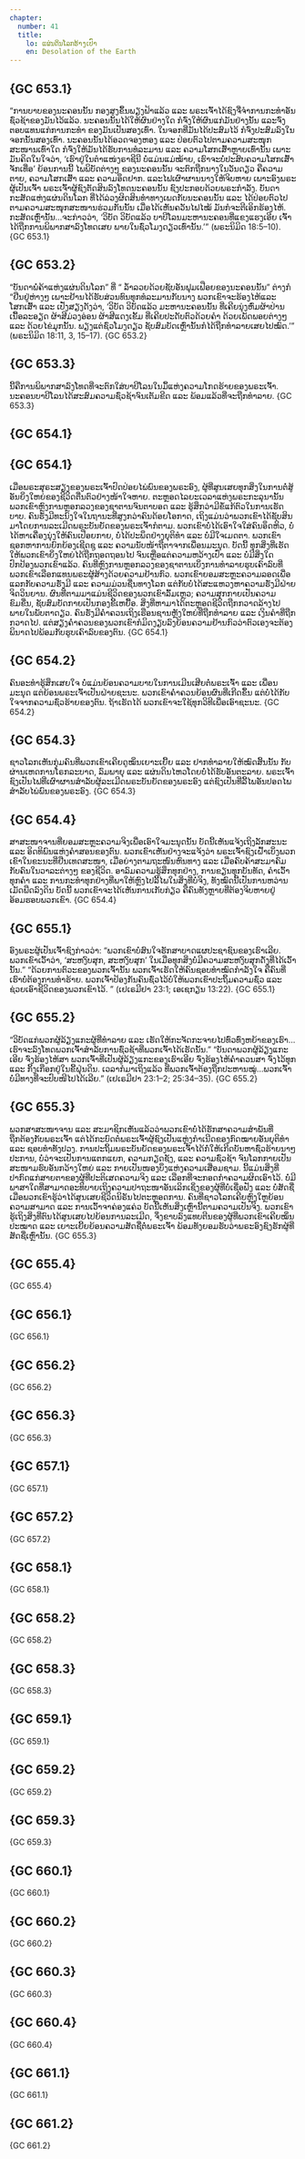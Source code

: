 ```yaml
---
chapter:
  number: 41
  title:
    lo: ແຜ່ນດິນໂລກຮ້າງເປົ່າ
    en: Desolation of the Earth
---
```


## {GC 653.1}

“ການບາບຂອງນະຄອນນັ້ນ ກອງສູງຂຶ້ນພຽງຟ້າແລ້ວ ແລະ ພຣະເຈົ້າໄດ້ຊົງຈື່ຈຳການກະທຳອັນຊົ່ວຊ້າຂອງມັນໄວ້ແລ້ວ. ນະຄອນນັ້ນໄດ້ໃຫ້ຜົນຢ່າງໃດ ກໍຈົ່ງໃຫ້ຜົນແກ່ມັນຢ່າງນັ້ນ ແລະຈົ່ງຕອບແທນແກ່ການກະທຳ ຂອງມັນເປັນສອງເທົ່າ. ໃນຈອກທີ່ມັນໄດ້ປະສົມໄວ້ ກໍຈົ່ງປະສົມລົງໃນຈອກນັ້ນສອງເທົ່າ. ນະຄອນນັ້ນໄດ້ອວດຈອງຫອງ ແລະ ປ່ອຍຕົວໄປຕາມຄວາມສະໜຸກສະໜານເທົ່າໃດ ກໍຈົ່ງໃຫ້ມັນໄດ້ຮັບການທໍລະມານ ແລະ ຄວາມໂສກເສົ້າຫຼາຍເທົ່ານັ້ນ ເພາະມັນຄິດໃນໃຈວ່າ, ‘ເຮົາຢູ່ໃນຕຳແໜ່ງຣາຊີນີ ບໍ່ແມ່ນແມ່ໝ້າຍ, ເຮົາຈະບໍ່ປະສົບຄວາມໂສກເສົ້າຈັກເທື່ອ’ ຍ້ອນການນີ້ ໄພພິບັດຕ່າງໆ ຂອງນະຄອນນັ້ນ ຈະຕົກຖືກນາງໃນວັນດຽວ ຄືຄວາມຕາຍ, ຄວາມໂສກເສົ້າ ແລະ ຄວາມອຶດຢາກ. ແລະໄຟເຜົາຜານນາງໃຫ້ຈິບຫາຍ ເພາະອົງພຣະຜູ້ເປັນເຈົ້າ ພຣະເຈົ້າຜູ້ຊົງຕັດສິນລົງໂທດນະຄອນນັ້ນ ຊົງປະກອບດ້ວຍພຣະກຳລັງ. ບັນດາກະສັດແຫ່ງແຜ່ນດິນໂລກ ທີ່ໄດ້ລ່ວງຜິດສິນທຳທາງເພດກັບນະຄອນນັ້ນ ແລະ ໄດ້ປ່ອຍຕົວໄປຕາມຄວາມສະໜຸກສະໜານຮ່ວມກັນນັ້ນ ເມື່ອໄດ້ເຫັນຄວັນໄຟໄໝ້ ມັນກໍຈະຕີເອິກຮ້ອງໄຫ້. ກະສັດເຫຼົ່ານັ້ນ…ຈະກ່າວວ່າ, ‘ວິບັດ ວິບັດແລ້ວ ບາບີໂລນມະຫານະຄອນທີ່ແຂງແຮງເອີຍ ເຈົ້າໄດ້ຖືກການພິພາກສາລົງໂທດເສຍ ພາຍໃນຊົ່ວໂມງດຽວເທົ່ານັ້ນ.’” (ພຣະນິມິດ 18:5–10). {GC 653.1}

## {GC 653.2}
“ບັນດາພໍ່ຄ້າແຫ່ງແຜ່ນດິນໂລກ” ທີ່ “ ລໍ້າລວຍດ້ວຍຊັບອັນຟຸມເຟືອຍຂອງນະຄອນນັ້ນ” ຕ່າງກໍ “ຢືນຢູ່ຫ່າງໆ ເພາະຢ້ານໄດ້ຮັບສ່ວນທົນທຸກທໍລະມານກັບນາງ ພວກເຂົາຈະຮ້ອງໄຫ້ແລະໂສກເສົ້າ ແລະ ເປັ່ງສຽງດັງວ່າ, ‘ວິບັດ ວິບັດແລ້ວ ມະຫານະຄອນນັ້ນ ທີ່ເຄີຍນຸ່ງຫົ່ມຜ້າປ່ານເນື້ອລະອຽດ ຜ້າສີມ່ວງອ່ອນ ຜ້າສີແດງເຂັ້ມ ທີ່ເຄີຍປະດັບຕົວດ້ວຍຄຳ ດ້ວຍເພັດພອຍຕ່າງໆ ແລະ ດ້ວຍໄຂ່ມຸກນັ້ນ. ພຽງແຕ່ຊົ່ວໂມງດຽວ ຊັບສົມບັດເຫຼົ່ານັ້ນກໍໄດ້ຖືກທຳລາຍເສຍໄປໝົດ.’” (ພຣະນິມິດ 18:11, 3, 15–17). {GC 653.2}

## {GC 653.3}

ນີ້ຄືການພິພາກສາລົງໂທດທີ່ຈະຕົກໃສ່ບາບີໂລນໃນມຶ້ແຫ່ງຄວາມໂກດຮ້າຍຂອງພຣະເຈົ້າ. ນະຄອນບາບີໂລນໄດ້ສະສົມຄວາມຊົ່ວຊ້າຈົນເຕັມຂີດ ແລະ ພ້ອມແລ້ວທີ່ຈະຖືກທຳລາຍ. {GC 653.3}

## {GC 654.1}

## {GC 654.1}

ເມື່ອພຣະສຸຣະສຽງຂອງພຣະເຈົ້າປົດປ່ອຍໄພ່ພົນຂອງພຣະອົງ, ຜູ້ທີ່ສູນເສຍທຸກສິ່ງໃນການຕໍ່ສູ້ອັນຍິ່ງໃຫຍ່ຂອງຊີວິດຕື່ນຕົວຢ່າງໜ້າໃຈຫາຍ. ຕະຫຼອດໄລຍະເວລາແຫ່ງພຣະກະລຸນານັ້ນ ພວກເຂົາຫຼົງການຫຼອກລວງຂອງຊາຕານຈົນຕາບອດ ແລະ ຮູ້ສຶກວ່າມີຂໍ້ແກ້ຕົວໃນການເຮັດບາບ. ຄົນຮັ່ງມີທະນົງໃຈໃນຖານະທີ່ສູງກວ່າຄົນດ້ອຍໂອກາດ, ເຖິງແມ່ນວ່າພວກເຂົາໄດ້ຊັບສິນມາໂດຍການລະເມີດພຣະບັນຍັດຂອງພຣະເຈົ້າກໍຕາມ. ພວກເຂົາບໍ່ໄດ້ເອົາໃຈໃສ່ຄົນອຶດຫິວ, ບໍ່ໄດ້ຫາເຄື່ອງນຸ່ງໃຫ້ຄົນເປືອຍກາຍ, ບໍ່ໄດ້ປະພຶດຢ່າງຍຸຕິທຳ ແລະ ບໍ່ມີໃຈເມດຕາ. ພວກເຂົາຊອກຫາການຍົກຍ້ອງເຊີດຊູ ແລະ ຄວາມນັບໜ້າຖືຕາຈາກເພື່ອນມະນຸດ. ບັດນີ້ ທຸກສິ່ງທີ່ເຮັດໃຫ້ພວກເຂົາຍິ່ງໃຫຍ່ໄດ້ຖືກຖອດຖອນໄປ ຈົນເຫຼືອແຕ່ຄວາມຫວ້າງເປົ່າ ແລະ ບໍ່ມີສິ່ງໃດປົກປ້ອງພວກເຂົາແລ້ວ. ຄົນທີ່ຫຼົງການຫຼອກລວງຂອງຊາຕານເບິ່ງການທຳລາຍຮູບເຄົາລົບທີ່ພວກເຂົາເລືອກແທນພຣະຜູ້ສ້າງດ້ວຍຄວາມຢ້ານກົວ. ພວກເຂົາຍອມສະຫຼະຄວາມລອດເພື່ອແລກກັບຄວາມຮັ່ງມີ ແລະ ຄວາມມ່ວນຊື່ນທາງໂລກ ແຕ່ກັບບໍ່ໄດ້ສະແຫວງຫາຄວາມຮັ່ງມີຝ່າຍຈິດວິນຍານ. ຜົນທີ່ຕາມມາແມ່ນຊີວິດຂອງພວກເຂົາລົ້ມເຫຼວ; ຄວາມສຸກກາຍເປັນຄວາມຂົມຂື່ນ, ຊັບສົມບັດກາຍເປັນກອງຂີ້ເຫຍື້ອ. ສິ່ງທີ່ຫາມາໄດ້ຕະຫຼອດຊີວິດຖືກກວາດລ້າງໄປພາຍໃນພັບຕາດຽວ. ຄົນຮັ່ງມີຄ່ຳຄວນເຖິງເຮືອນຊານຫຼັງໃຫຍ່ທີ່ຖືກທຳລາຍ ແລະ ເງິນຄຳທີ່ຖືກກວາດໄປ. ແຕ່ສຽງຄ່ຳຄວນຂອງພວກເຂົາກໍມິດງຽບລົງຍ້ອນຄວາມຢ້ານກົວວ່າຕົວເອງຈະຕ້ອງພິນາດໄປພ້ອມກັບຮູບເຄົາລົບຂອງຕົນ. {GC 654.1}

## {GC 654.2}

ຄົນອະທຳຮູ້ສຶກເສຍໃຈ ບໍ່ແມ່ນຍ້ອນຄວາມບາບໃນການເມີນເສີຍຕໍ່ພຣະເຈົ້າ ແລະ ເພື່ອນມະນຸດ ແຕ່ຍ້ອນພຣະເຈົ້າເປັນຝ່າຍຊະນະ. ພວກເຂົາຄ່ຳຄວນຍ້ອນຜົນທີ່ເກີດຂຶ້ນ ແຕ່ບໍ່ໄດ້ກັບໃຈຈາກຄວາມຊົ່ວຮ້າຍຂອງຕົນ. ຖ້າເຮັດໄດ້ ພວກເຂົາຈະໃຊ້ທຸກວິທີເພື່ອເອົາຊະນະ. {GC 654.2}

## {GC 654.3}

ຊາວໂລກເຫັນກຸ່ມຄົນທີ່ພວກເຂົາເຄີຍດູໝິ່ນເຍາະເຍີ້ຍ ແລະ ຢາກທຳລາຍໃຫ້ໝົດສິ້ນນັ້ນ ກັບຜ່ານເຫດການໂຣກລະບາດ, ລົມພາຍຸ ແລະ ແຜ່ນດິນໄຫວໂດຍບໍ່ໄດ້ຮັບອັນຕະລາຍ. ພຣະເຈົ້າຊົງເປັນໄຟທີ່ເຜົາຜານສຳລັບຜູ້ລະເມີດພຣະບັນຍັດຂອງພຣະອົງ ແຕ່ຊົງເປັນທີ່ລີ້ໄພອັນປອດໄພສຳລັບໄພ່ພົນຂອງພຣະອົງ. {GC 654.3}

## {GC 654.4}

ສາສະໜາຈານທີ່ຍອມສະຫຼະຄວາມຈິງເພື່ອເອົາໃຈມະນຸດນັ້ນ ບັດນີ້ເຫັນແຈ້ງເຖິງລັກສະນະ ແລະ ອິດທິພົນແຫ່ງຄຳສອນຂອງຕົນ. ພວກເຂົາເຫັນຢ່າງຈະແຈ້ງວ່າ ພຣະເຈົ້າຊົງເຝົ້າເບິ່ງພວກເຂົາໃນຂະນະທີ່ຢືນເທດສະໜາ, ເມື່ອຍ່າງຕາມຖະໜົນຫົນທາງ ແລະ ເມື່ອຄົບຄ້າສະມາຄົມກັບຄົນໃນວາລະຕ່າງໆ ຂອງຊີວິດ. ອາລົມຄວາມຮູ້ສຶກທຸກຢ່າງ, ການຂຽນທຸກບັນທັດ, ຄຳເວົ້າທຸກຄຳ ແລະ ການກະທຳທຸກຢ່າງທີ່ພາໃຫ້ຫຼົງໄປລີ້ໄພໃນສິ່ງທີ່ບໍ່ຈິງ, ທັງໝົດນີ້ເປັນການຫວ່ານເມັດພືດລົງດິນ ບັດນີ້ ພວກເຂົາຈະໄດ້ເຫັນການເກັບກ່ຽວ ຄືຄົນທັງຫຼາຍທີ່ຕ້ອງຈິບຫາຍຢູ່ອ້ອມຮອບພວກເຂົາ. {GC 654.4}

## {GC 655.1}

ອົງພຣະຜູ້ເປັນເຈົ້າຊົງກ່າວວ່າ: “ພວກເຂົາບໍ່ສົນໃຈຮັກສາບາດແຜປະຊາຊົນຂອງເຮົາເລີຍ. ພວກເຂົາເວົ້າວ່າ, ‘ສະຫງົບສຸກ, ສະຫງົບສຸກ’ ໃນເມື່ອທຸກສິ່ງບໍ່ມີຄວາມສະຫງົບສຸກດັ່ງທີ່ໄດ້ເວົ້ານັ້ນ.” “ດ້ວຍການຕົວະຂອງພວກເຈົ້ານັ້ນ ພວກເຈົ້າເຮັດໃຫ້ຄົນຊອບທຳໝົດກຳລັງໃຈ ຄືຄົນທີ່ເຮົາບໍ່ຕ້ອງການທຳຮ້າຍ. ພວກເຈົ້າປ້ອງກັນຄົນຊົ່ວໄວ້ບໍ່ໃຫ້ພວກເຂົາປະຖິ້ມຄວາມຊົ່ວ ແລະ ຊ່ວຍເອົາຊີວິດຂອງພວກເຂົາໄວ້. ” (ເຢເຣມີຢາ 23:1; ເອເຊກຽນ 13:22). {GC 655.1}

## {GC 655.2}

“ວິບັດແກ່ພວກຜູ້ລ້ຽງແກະຜູ້ທີ່ທຳລາຍ ແລະ ເຮັດໃຫ້ກະຈັດກະຈາຍໄປທົ່ວທົ່ງຫຍ້າຂອງເຮົາ…ເຮົາຈະລົງໂທດພວກເຈົ້າສຳລັບການຊົ່ວຊ້າທີ່ພວກເຈົ້າໄດ້ເຮັດນັ້ນ.” “ບັນດາພວກຜູ້ລ້ຽງແກະເອີຍ ຈົ່ງຮ້ອງໄຫ້ສາ ພວກເຈົ້າທີ່ເປັນຜູ້ລ້ຽງແກະຂອງເຮົາເອີຍ ຈົ່ງຮ້ອງໄຫ້ຄໍ່າຄວນສາ ຈົ່ງໄວ້ທຸກ ແລະ ກິ້ງເກືອກຢູ່ໃນຂີ້ຝຸ່ນດິນ. ເວລາກໍມາເຖິງແລ້ວ ທີ່ພວກເຈົ້າຕ້ອງຖືກປະຫານໝູ່…ພວກເຈົ້າບໍ່ມີທາງທີ່ຈະປົບໜີໄປໄດ້ເລີຍ.”  (ເຢເຣມີຢາ 23:1–2; 25:34–35). {GC 655.2}

## {GC 655.3}

ພວກສາສະໜາຈານ ແລະ ສະມາຊິກເຫັນແລ້ວວ່າພວກເຂົາບໍ່ໄດ້ຮັກສາຄວາມສຳພັນທີ່ຖືກຕ້ອງກັບພຣະເຈົ້າ ແຕ່ໄດ້ກະບົດຕໍ່ພຣະເຈົ້າຜູ້ຊົງເປັນແຫຼ່ງກຳເນີດຂອງກົດໝາຍອັນຍຸຕິທຳ ແລະ ຊອບທຳທັງປວງ. ການປະຖິ້ມພຣະບັນຍັດຂອງພຣະເຈົ້າໄດ້ກໍ່ໃຫ້ເກີດບັນຫາຊົ່ວຮ້າຍນາໆ ປະການ, ບໍ່ວ່າຈະເປັນການແຕກແຍກ, ຄວາມກຽດຊັງ, ແລະ ຄວາມຊົ່ວຊ້າ ຈົນໂລກກາຍເປັນສະໜາມຮົບອັນກວ້າງໃຫຍ່ ແລະ ກາຍເປັນໜອງບຶງແຫ່ງຄວາມເສື່ອມຊາມ. ນີ້ແມ່ນສິ່ງທີ່ປາກົດແກ່ສາຍຕາຂອງຜູ້ທີ່ປະຕິເສດຄວາມຈິງ ແລະ ເລືອກທີ່ຈະກອດກຳຄວາມຜິດເອົາໄວ້. ບໍ່ມີພາສາໃດທີ່ສາມາດອະທິບາຍເຖິງຄວາມປາຖະໜາອັນເລິກເຊິ່ງຂອງຜູ້ທີ່ບໍ່ເຊື່ອຟັງ ແລະ ບໍ່ສັດຊື່ເມື່ອພວກເຂົາຮູ້ວ່າໄດ້ສູນເສຍຊີວິດນິຣັນໄປຕະຫຼອດການ. ຄົນທີ່ຊາວໂລກເຄີຍຫຼົງໃຫຼຍ້ອນຄວາມສາມາດ ແລະ ການເວົ້າຈາຄ່ອງແຄ່ວ ບັດນີ້ເຫັນສິ່ງເຫຼົ່ານີ້ຕາມຄວາມເປັນຈິງ. ພວກເຂົາຮູ້ເຖິງສິ່ງທີ່ຕົນໄດ້ສູນເສຍໄປຍ້ອນການລະເມີດ, ຈຶ່ງຂາບລົງແທບຕີນຂອງຜູ້ທີ່ພວກເຂົາເຄີຍໝິ່ນປະໝາດ ແລະ ເຍາະເຍີ້ຍຍ້ອນຄວາມສັດຊື່ຕໍ່ພຣະເຈົ້າ ພ້ອມທັງຍອມຮັບວ່າພຣະອົງຊົງຮັກຜູ້ທີ່ສັດຊື່ເຫຼົ່ານັ້ນ. {GC 655.3}

## {GC 655.4}

 {GC 655.4}

## {GC 656.1}

 {GC 656.1}

## {GC 656.2}

 {GC 656.2}

## {GC 656.3}

 {GC 656.3}

## {GC 657.1}

 {GC 657.1}

## {GC 657.2}

 {GC 657.2}

## {GC 658.1}

 {GC 658.1}

## {GC 658.2}

 {GC 658.2}

## {GC 658.3}

 {GC 658.3}

## {GC 659.1}

 {GC 659.1}

## {GC 659.2}

 {GC 659.2}

## {GC 659.3}

 {GC 659.3}

## {GC 660.1}

 {GC 660.1}

## {GC 660.2}

 {GC 660.2}

## {GC 660.3}

 {GC 660.3}

## {GC 660.4}

 {GC 660.4}

## {GC 661.1}

 {GC 661.1}

## {GC 661.2}

 {GC 661.2}
